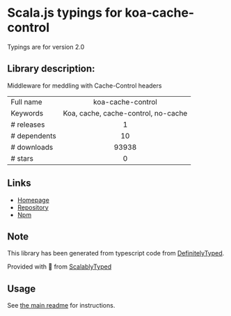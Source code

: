 
# Scala.js typings for koa-cache-control

Typings are for version 2.0

## Library description:
Middleware for meddling with Cache-Control headers

|                    |                 |
| ------------------ | :-------------: |
| Full name          | koa-cache-control |
| Keywords           | Koa, cache, cache-control, no-cache |
| # releases         | 1 |
| # dependents       | 10 |
| # downloads        | 93938 |
| # stars            | 0 |

## Links
- [Homepage](https://github.com/DaMouse404/koa-cache-control#readme)
- [Repository](https://github.com/DaMouse404/koa-cache-control)
- [Npm](https://www.npmjs.com/package/koa-cache-control)
    


## Note
This library has been generated from typescript code from [DefinitelyTyped](https://definitelytyped.org).

Provided with :purple_heart: from [ScalablyTyped](https://github.com/oyvindberg/ScalablyTyped)

## Usage
See [the main readme](../../readme.md) for instructions.


